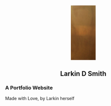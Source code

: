 <p align="center">
    <img alt="Larkin Smith's Logo" src="src/images/bronzeCardBackground.png" width="80" />
  </a>
</p>
<h2 align="center">
  Larkin D Smith
</h2>
<h3>A Portfolio Website</h3>
<p>Made with Love, by Larkin herself</p>